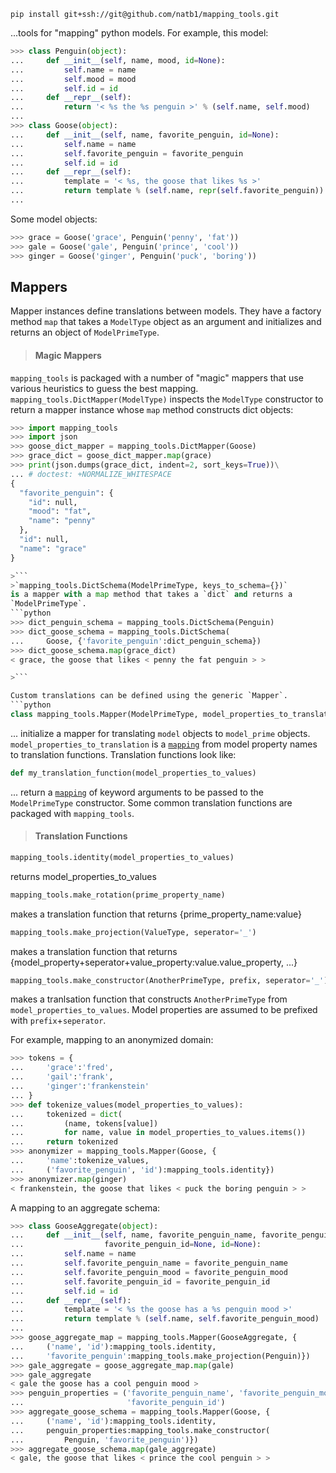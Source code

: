 ```
pip install git+ssh://git@github.com/natb1/mapping_tools.git
```
...tools for "mapping" python models. For example, this model:
```python
>>> class Penguin(object):
...     def __init__(self, name, mood, id=None):
...         self.name = name
...         self.mood = mood
...         self.id = id
...     def __repr__(self):
...         return '< %s the %s penguin >' % (self.name, self.mood)
...
>>> class Goose(object):
...     def __init__(self, name, favorite_penguin, id=None):
...         self.name = name
...         self.favorite_penguin = favorite_penguin
...         self.id = id
...     def __repr__(self):
...         template = '< %s, the goose that likes %s >'
...         return template % (self.name, repr(self.favorite_penguin))
...

```
Some model objects:
```python
>>> grace = Goose('grace', Penguin('penny', 'fat'))
>>> gale = Goose('gale', Penguin('prince', 'cool'))
>>> ginger = Goose('ginger', Penguin('puck', 'boring'))

```

## Mappers
Mapper instances define translations between models. They have a factory
method `map` that takes a `ModelType` object as an argument and initializes and
returns an object of `ModelPrimeType`.

> #### Magic Mappers
`mapping_tools` is packaged with a number of "magic" mappers that
use various heuristics to guess the best mapping.
`mapping_tools.DictMapper(ModelType)` inspects the `ModelType` constructor to
return a mapper instance whose `map` method constructs dict objects:
```python
>>> import mapping_tools
>>> import json
>>> goose_dict_mapper = mapping_tools.DictMapper(Goose)
>>> grace_dict = goose_dict_mapper.map(grace)
>>> print(json.dumps(grace_dict, indent=2, sort_keys=True))\
... # doctest: +NORMALIZE_WHITESPACE
{
  "favorite_penguin": {
    "id": null,
    "mood": "fat",
    "name": "penny"
  },
  "id": null,
  "name": "grace"
}

>```
>`mapping_tools.DictSchema(ModelPrimeType, keys_to_schema={})`
is a mapper with a map method that takes a `dict` and returns a
`ModelPrimeType`.
```python
>>> dict_penguin_schema = mapping_tools.DictSchema(Penguin)
>>> dict_goose_schema = mapping_tools.DictSchema(
...     Goose, {'favorite_penguin':dict_penguin_schema})
>>> dict_goose_schema.map(grace_dict)
< grace, the goose that likes < penny the fat penguin > >

>```

Custom translations can be defined using the generic `Mapper`.
```python
class mapping_tools.Mapper(ModelPrimeType, model_properties_to_translation)
```  
... initialize a mapper for translating `model` objects to `model_prime` 
objects. `model_properties_to_translation` is a
[`mapping`](https://docs.python.org/2/library/stdtypes.html#mapping-types-dict)
from model property names to translation functions. Translation functions look
like:
```python
def my_translation_function(model_properties_to_values)
```
... return a
[`mapping`](https://docs.python.org/2/library/stdtypes.html#mapping-types-dict)
of keyword arguments to be passed to the `ModelPrimeType` constructor. Some 
common translation functions are packaged with `mapping_tools`.
> #### Translation Functions
```python
mapping_tools.identity(model_properties_to_values)
```
returns model_properties_to_values
```python
mapping_tools.make_rotation(prime_property_name)
```
makes a translation function that returns {prime_property_name:value}
```python
mapping_tools.make_projection(ValueType, seperator='_')
```
makes a translation function that returns 
{model_property+seperator+value_property:value.value_property, ...}
```python
mapping_tools.make_constructor(AnotherPrimeType, prefix, seperator='_')
```
makes a tranlsation function that constructs `AnotherPrimeType` from
`model_properties_to_values`. Model properties are assumed to be prefixed with
`prefix`+`seperator`.

For example, mapping to an anonymized domain:
```python
>>> tokens = {
...     'grace':'fred',
...     'gail':'frank',
...     'ginger':'frankenstein'
... }
>>> def tokenize_values(model_properties_to_values):
...     tokenized = dict(
...         (name, tokens[value])
...         for name, value in model_properties_to_values.items())
...     return tokenized
>>> anonymizer = mapping_tools.Mapper(Goose, {
...     'name':tokenize_values,
...     ('favorite_penguin', 'id'):mapping_tools.identity})
>>> anonymizer.map(ginger)
< frankenstein, the goose that likes < puck the boring penguin > >

```
A mapping to an aggregate schema:
```python
>>> class GooseAggregate(object):
...     def __init__(self, name, favorite_penguin_name, favorite_penguin_mood,
...                  favorite_penguin_id=None, id=None):
...         self.name = name
...         self.favorite_penguin_name = favorite_penguin_name
...         self.favorite_penguin_mood = favorite_penguin_mood
...         self.favorite_penguin_id = favorite_penguin_id
...         self.id = id
...     def __repr__(self):
...         template = '< %s the goose has a %s penguin mood >' 
...         return template % (self.name, self.favorite_penguin_mood)
...
>>> goose_aggregate_map = mapping_tools.Mapper(GooseAggregate, {
...     ('name', 'id'):mapping_tools.identity,
...     'favorite_penguin':mapping_tools.make_projection(Penguin)})
>>> gale_aggregate = goose_aggregate_map.map(gale)
>>> gale_aggregate
< gale the goose has a cool penguin mood >
>>> penguin_properties = ('favorite_penguin_name', 'favorite_penguin_mood',
...                       'favorite_penguin_id')
>>> aggregate_goose_schema = mapping_tools.Mapper(Goose, {
...     ('name', 'id'):mapping_tools.identity,
...     penguin_properties:mapping_tools.make_constructor(
...         Penguin, 'favorite_penguin')})
>>> aggregate_goose_schema.map(gale_aggregate)
< gale, the goose that likes < prince the cool penguin > >

```

